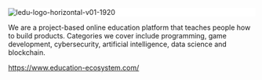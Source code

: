 <div style="background-color: white">
  <img src="https://user-images.githubusercontent.com/127954714/236630107-4416d15e-8eeb-4161-9297-f9d31e284102.png" alt="ledu-logo-horizontal-v01-1920" style="display: block;">
</div>



We are a project-based online education platform that teaches people how to build products. Categories we cover include programming, game development, cybersecurity, artificial intelligence, data science and blockchain.

https://www.education-ecosystem.com/
